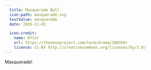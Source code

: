 ```yaml
---
  title: Masquerade Ball
  icon-path: masquerade.svg
  testValue: masquerade
  date: 2016-11-01

  icon-credit:
    name: Rflor
    url: https://thenounproject.com/term/drama/300359/
    licence: CC-BY http://creativecommons.org/licenses/by/3.0/
---
```

Masquerade!
